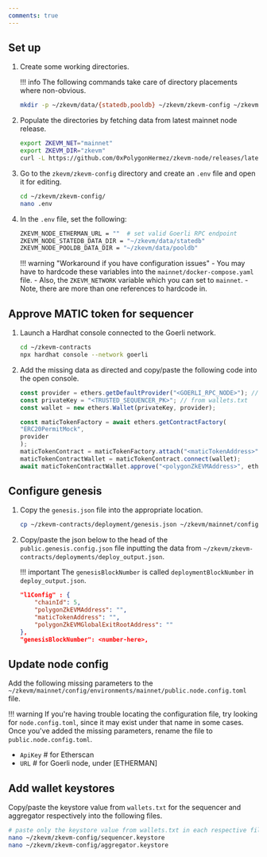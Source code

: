 ```yaml
---
comments: true
---
```


## Set up

1. Create some working directories.

    !!! info
        The following commands take care of directory placements where non-obvious.

    ```sh
    mkdir -p ~/zkevm/data/{statedb,pooldb} ~/zkevm/zkevm-config ~/zkevm/zkevm-node
    ```

2. Populate the directories by fetching data from latest mainnet node release.

    ```sh
    export ZKEVM_NET="mainnet"
    export ZKEVM_DIR="zkevm"
    curl -L https://github.com/0xPolygonHermez/zkevm-node/releases/latest/download/$ZKEVM_NET.zip > $ZKEVM_NET.zip && unzip -o $ZKEVM_NET.zip -d $ZKEVM_DIR && rm $ZKEVM_NET.zip
    ```

3. Go to the `zkevm/zkevm-config` directory and create an `.env` file and open it for editing.

    ```sh
    cd ~/zkevm/zkevm-config/
    nano .env
    ```

4. In the `.env` file, set the following:

    ```sh
    ZKEVM_NODE_ETHERMAN_URL = ""  # set valid Goerli RPC endpoint
    ZKEVM_NODE_STATEDB_DATA_DIR = "~/zkevm/data/statedb"
    ZKEVM_NODE_POOLDB_DATA_DIR = "~/zkevm/data/pooldb"
    ```

    !!! warning "Workaround if you have configuration issues"
        - You may have to hardcode these variables into the `mainnet/docker-compose.yaml` file.
        - Also, the `ZKEVM_NETWORK` variable which you can set to `mainnet`.
        - Note, there are more than one references to hardcode in.

## Approve MATIC token for sequencer

1. Launch a Hardhat console connected to the Goerli network.

    ```sh
    cd ~/zkevm-contracts
    npx hardhat console --network goerli
    ```

2. Add the missing data as directed and copy/paste the following code into the open console.

    ```js
    const provider = ethers.getDefaultProvider("<GOERLI_RPC_NODE>"); // set Goerli RPC node
    const privateKey = "<TRUSTED_SEQUENCER_PK>"; // from wallets.txt 
    const wallet = new ethers.Wallet(privateKey, provider);

    const maticTokenFactory = await ethers.getContractFactory(
    "ERC20PermitMock",
    provider
    );
    maticTokenContract = maticTokenFactory.attach("<maticTokenAddress>"); // from ~/zkevm-contracts/deployments/deploy_output.json 
    maticTokenContractWallet = maticTokenContract.connect(wallet);
    await maticTokenContractWallet.approve("<polygonZkEVMAddress>", ethers.utils.parseEther("100.0")); // from ~/zkevm-contracts/deployments/deploy_output.json 
    ```

## Configure genesis

1. Copy the `genesis.json` file into the appropriate location.

    ```sh
    cp ~/zkevm-contracts/deployment/genesis.json ~/zkevm/mainnet/config/environments/mainnet/public.genesis.config.json
    ```

2. Copy/paste the json below to the head of the `public.genesis.config.json` file inputting the data from `~/zkevm/zkevm-contracts/deployments/deploy_output.json`. 

    !!! important
        The `genesisBlockNumber` is called `deploymentBlockNumber` in `deploy_output.json`.

    ```json
    "l1Config" : {
        "chainId": 5,
        "polygonZkEVMAddress": "", 
        "maticTokenAddress": "", 
        "polygonZkEVMGlobalExitRootAddress": ""  
    },
    "genesisBlockNumber": <number-here>,  
    ```

## Update node config

Add the following missing parameters to the `~/zkevm/mainnet/config/environments/mainnet/public.node.config.toml` file.

!!! warning
    If you're having trouble locating the configuration file, try looking for `node.config.toml`, since it may exist under that name in some cases. Once you've added the missing parameters, rename the file to `public.node.config.toml`.

- `ApiKey`  # for Etherscan
- `URL`     # for Goerli node, under [ETHERMAN]

## Add wallet keystores

Copy/paste the keystore value from `wallets.txt` for the sequencer and aggregator respectively into the following files.

```sh
# paste only the keystore value from wallets.txt in each respective file
nano ~/zkevm/zkevm-config/sequencer.keystore
nano ~/zkevm/zkevm-config/aggregator.keystore
```
